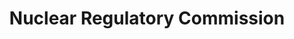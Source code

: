 ---
# This topic lives at
# https://digital.gov/topics/nuclear-regulatory-commission

slug: "nuclear-regulatory-commission"

# Topic Title
title: "Nuclear Regulatory Commission"

# description — keep it short and clear
summary: ""


# Weight
weight: 1

# For more information on managing topics,
# see https://github.com/GSA/digitalgov.gov/wiki
---